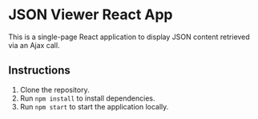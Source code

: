 # JSON Viewer React App

This is a single-page React application to display JSON content retrieved via an Ajax call.

## Instructions

1. Clone the repository.
2. Run `npm install` to install dependencies.
3. Run `npm start` to start the application locally.

